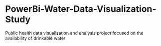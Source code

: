 # PowerBi-Water-Data-Visualization-Study
Public health data visualization and analysis project focused on the availability of drinkable water
